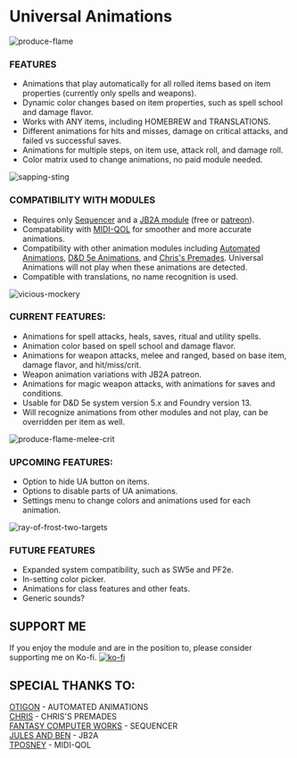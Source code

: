 # Universal Animations
  
![produce-flame](docs/images/example1.gif)
  
### **FEATURES**
- Animations that play automatically for all rolled items based on item properties (currently only spells and weapons).
- Dynamic color changes based on item properties, such as spell school and damage flavor.
- Works with ANY items, including HOMEBREW and TRANSLATIONS.
- Different animations for hits and misses, damage on critical attacks, and failed vs successful saves.
- Animations for multiple steps, on item use, attack roll, and damage roll.
- Color matrix used to change animations, no paid module needed.
  
![sapping-sting](docs/images/example4.gif)
  
### COMPATIBILITY WITH MODULES
- Requires only [Sequencer](https://foundryvtt.com/packages/sequencer/) and a [JB2A module](https://foundryvtt.com/packages/JB2A_DnD5e) (free or [patreon](https://www.patreon.com/JB2A)).
- Compatability with [MIDI-QOL](https://foundryvtt.com/packages/midi-qol) for smoother and more accurate animations.
- Compatibility with other animation modules including [Automated Animations](https://foundryvtt.com/packages/autoanimations), [D&D 5e Animations](https://foundryvtt.com/packages/dnd5e-animations), and [Chris's Premades](https://foundryvtt.com/packages/chris-premades). Universal Animations will not play when these animations are detected.
- Compatible with translations, no name recognition is used.
  
![vicious-mockery](docs/images/example3.gif)
  
### CURRENT FEATURES:
- Animations for spell attacks, heals, saves, ritual and utility spells.
- Animation color based on spell school and damage flavor.
- Animations for weapon attacks, melee and ranged, based on base item, damage flavor, and hit/miss/crit.
- Weapon animation variations with JB2A patreon.
- Animations for magic weapon attacks, with animations for saves and conditions.
- Usable for D&D 5e system version 5.x and Foundry version 13.
- Will recognize animations from other modules and not play, can be overridden per item as well.
  
![produce-flame-melee-crit](docs/images/example2.gif)
  
### UPCOMING FEATURES:
- Option to hide UA button on items.
- Options to disable parts of UA animations.
- Settings menu to change colors and animations used for each animation.
  
![ray-of-frost-two-targets](docs/images/example5.gif)
  
### FUTURE FEATURES
- Expanded system compatibility, such as SW5e and PF2e.
- In-setting color picker.
- Animations for class features and other feats.
- Generic sounds?

## SUPPORT ME
If you enjoy the module and are in the position to, please consider supporting me on Ko-fi.
[![ko-fi](https://ko-fi.com/img/githubbutton_sm.svg)](https://ko-fi.com/U7U0EZHM7)
  
## **SPECIAL THANKS TO:**
[OTIGON](https://www.patreon.com/otigon) - AUTOMATED ANIMATIONS\
[CHRIS](https://ko-fi.com/chrisk123999) - CHRIS'S PREMADES\
[FANTASY COMPUTER WORKS](https://ko-fi.com/fantasycomputerworks) - SEQUENCER\
[JULES AND BEN](https://www.patreon.com/JB2A) - JB2A\
[TPOSNEY](https://ko-fi.com/tposney) - MIDI-QOL